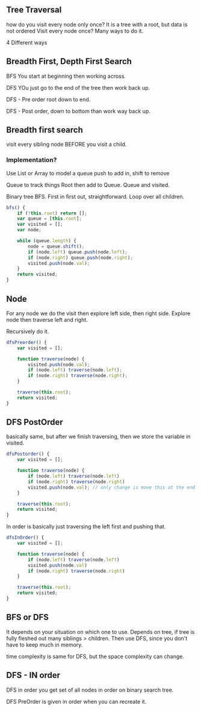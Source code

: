 ## Tree Traversal
how do you visit every node only once?
It is a tree with a root, but data is not ordered
Visit every node once? Many ways to do it.

4 Different ways

## Breadth First, Depth First Search

BFS
You start at beginning then working across.

DFS
YOu just go to the end of the tree then work back up.

DFS - Pre order root down to end.

DFS - Post order, down to bottom than work way back up.

## Breadth first search
visit every sibling node BEFORE you visit a child.

### Implementation?
Use List or Array to model a queue
push to add in,
shift to remove

Queue to track things
Root then add to Queue. Queue and visited.

Binary tree BFS. First in first out, straightforward.
Loop over all children.

```js
bfs() {
    if (!this.root) return [];
    var queue = [this.root];
    var visited = [];
    var node;

    while (queue.length) {
        node = queue.shift();
        if (node.left) queue.push(node.left);
        if (node.right) queue.push(node.right);
        visited.push(node.val);
    }
    return visited;
}
```

## Node
For any node we do the visit then explore left side, then right side.
Explore node then traverse left and right.

Recursively do it.

```js
dfsPreorder() {
    var visited = [];

    function traverse(node) {
        visited.push(node.val);
        if (node.left) traverse(node.left);
        if (node.right) traverse(node.right);
    }

    traverse(this.root);
    return visited;
}
```

## DFS PostOrder
basically same, but after we finish traversing, then we store the variable in visited.

```js
dfsPostorder() {
    var visited = [];

    function traverse(node) {             
        if (node.left) traverse(node.left)
        if (node.right) traverse(node.right)
        visited.push(node.val); // only change is move this at the end            
    }

    traverse(this.root);
    return visited;
}
```

In order is basically just traversing the left first and pushing that.

```js
dfsInOrder() {
    var visited = [];

    function traverse(node) {             
        if (node.left) traverse(node.left)
        visited.push(node.val)
        if (node.right) traverse(node.right)                          
    }

    traverse(this.root);
    return visited;
}
```

## BFS or DFS
It depends on your situation on which one to use.
Depends on tree, if tree is fully fleshed out many siblings > children. Then use DFS, since you don't have to keep much in memory.

time complexity is same for DFS, but the space complexity can change.

## DFS - IN order
DFS in order you get set of all nodes in order on binary search tree.

DFS PreOrder is given in order when you can recreate it.


